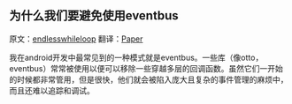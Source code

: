 
## 为什么我们要避免使用eventbus


原文：[endlesswhileloop](http://endlesswhileloop.com/blog/2015/06/11/stop-using-event-buses/) 
翻译：[Paper](https://github.com/PaperHS)

我在android开发中最常见到的一种模式就是eventbus。一些库（像otto，eventbus）常常被使用以便可以移除一些穿越多层的回调函数。虽然它们一开始的时候都非常管用，但是很快，他们就会被陷入庞大且复杂的事件管理的麻烦中，而且还难以追踪和调试。

  
